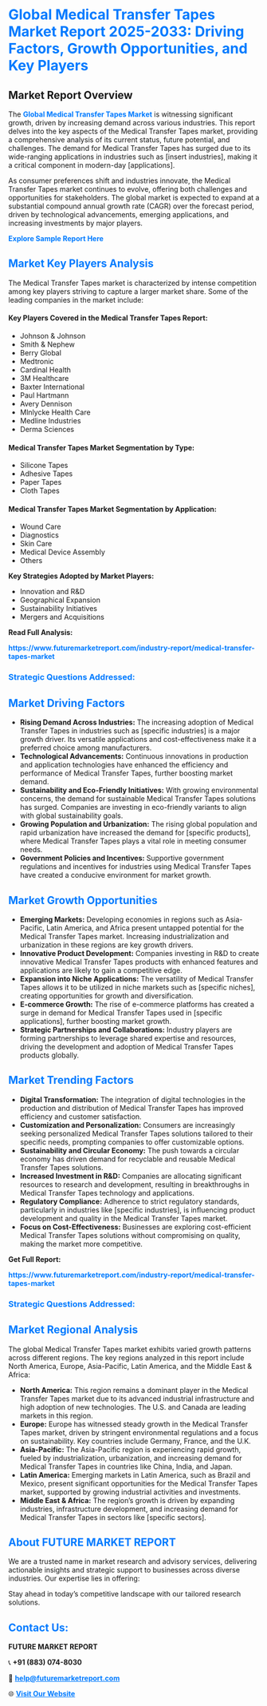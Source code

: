 <h1 style="color: #007BFF;">Global Medical Transfer Tapes Market Report 2025-2033: Driving Factors, Growth Opportunities, and Key Players</h1>

<section id="overview">
<h2>Market Report Overview</h2>
<p>The <a href="https://www.futuremarketreport.com/industry-report/medical-transfer-tapes-market" style="color: #007BFF; text-decoration: none;"><strong>Global Medical Transfer Tapes Market</strong></a> is witnessing significant growth, driven by increasing demand across various industries. This report delves into the key aspects of the Medical Transfer Tapes market, providing a comprehensive analysis of its current status, future potential, and challenges. The demand for Medical Transfer Tapes has surged due to its wide-ranging applications in industries such as [insert industries], making it a critical component in modern-day [applications].</p>
<p>As consumer preferences shift and industries innovate, the Medical Transfer Tapes market continues to evolve, offering both challenges and opportunities for stakeholders. The global market is expected to expand at a substantial compound annual growth rate (CAGR) over the forecast period, driven by technological advancements, emerging applications, and increasing investments by major players.</p>
</section>

<section id="overview">
<p><a href="https://www.futuremarketreport.com/request-sample/reportId=64580" style="color: #007BFF; text-decoration: none;"><strong>Explore Sample Report Here</strong></a></p>
</section>

<section id="key-players">
<h2 style="color: #007BFF;">Market Key Players Analysis</h2>
<p>The Medical Transfer Tapes market is characterized by intense competition among key players striving to capture a larger market share. Some of the leading companies in the market include:</p>
<h4>Key Players Covered in the Medical Transfer Tapes Report:</h4>
<ul><li>Johnson &amp; Johnson</li><li>Smith &amp; Nephew</li><li>Berry Global</li><li>Medtronic</li><li>Cardinal Health</li><li>3M Healthcare</li><li>Baxter International</li><li>Paul Hartmann</li><li>Avery Dennison</li><li>Mlnlycke Health Care</li><li>Medline Industries</li><li>Derma Sciences</li></ul>
<h4>Medical Transfer Tapes Market Segmentation by Type:</h4>
<ul><li>Silicone Tapes</li><li>Adhesive Tapes</li><li>Paper Tapes</li><li>Cloth Tapes</li></ul>

<h4>Medical Transfer Tapes Market Segmentation by Application:</h4>
<ul><li>Wound Care</li><li>Diagnostics</li><li>Skin Care</li><li>Medical Device Assembly</li><li>Others</li></ul>
<p><strong>Key Strategies Adopted by Market Players:</strong></p>
<ul>
<li>Innovation and R&D</li>
<li>Geographical Expansion</li>
<li>Sustainability Initiatives</li>
<li>Mergers and Acquisitions</li>
</ul>
</section>

<section>
<p><strong>Read Full Analysis: </strong></p><a href="https://www.futuremarketreport.com/industry-report/medical-transfer-tapes-market" style="color: #007BFF; text-decoration: none;"><strong>https://www.futuremarketreport.com/industry-report/medical-transfer-tapes-market</strong></a>
<h3 style="color: #007BFF;">Strategic Questions Addressed:</h3>
</section>

<section id="driving-factors">
<h2 style="color: #007BFF;">Market Driving Factors</h2>
<ul>
<li><strong>Rising Demand Across Industries:</strong> The increasing adoption of Medical Transfer Tapes in industries such as [specific industries] is a major growth driver. Its versatile applications and cost-effectiveness make it a preferred choice among manufacturers.</li>
<li><strong>Technological Advancements:</strong> Continuous innovations in production and application technologies have enhanced the efficiency and performance of Medical Transfer Tapes, further boosting market demand.</li>
<li><strong>Sustainability and Eco-Friendly Initiatives:</strong> With growing environmental concerns, the demand for sustainable Medical Transfer Tapes solutions has surged. Companies are investing in eco-friendly variants to align with global sustainability goals.</li>
<li><strong>Growing Population and Urbanization:</strong> The rising global population and rapid urbanization have increased the demand for [specific products], where Medical Transfer Tapes plays a vital role in meeting consumer needs.</li>
<li><strong>Government Policies and Incentives:</strong> Supportive government regulations and incentives for industries using Medical Transfer Tapes have created a conducive environment for market growth.</li>
</ul>
</section>

<section id="growth-opportunities">
<h2 style="color: #007BFF;">Market Growth Opportunities</h2>
<ul>
<li><strong>Emerging Markets:</strong> Developing economies in regions such as Asia-Pacific, Latin America, and Africa present untapped potential for the Medical Transfer Tapes market. Increasing industrialization and urbanization in these regions are key growth drivers.</li>
<li><strong>Innovative Product Development:</strong> Companies investing in R&D to create innovative Medical Transfer Tapes products with enhanced features and applications are likely to gain a competitive edge.</li>
<li><strong>Expansion into Niche Applications:</strong> The versatility of Medical Transfer Tapes allows it to be utilized in niche markets such as [specific niches], creating opportunities for growth and diversification.</li>
<li><strong>E-commerce Growth:</strong> The rise of e-commerce platforms has created a surge in demand for Medical Transfer Tapes used in [specific applications], further boosting market growth.</li>
<li><strong>Strategic Partnerships and Collaborations:</strong> Industry players are forming partnerships to leverage shared expertise and resources, driving the development and adoption of Medical Transfer Tapes products globally.</li>
</ul>
</section>

<section id="trending-factors">
<h2 style="color: #007BFF;">Market Trending Factors</h2>
<ul>
<li><strong>Digital Transformation:</strong> The integration of digital technologies in the production and distribution of Medical Transfer Tapes has improved efficiency and customer satisfaction.</li>
<li><strong>Customization and Personalization:</strong> Consumers are increasingly seeking personalized Medical Transfer Tapes solutions tailored to their specific needs, prompting companies to offer customizable options.</li>
<li><strong>Sustainability and Circular Economy:</strong> The push towards a circular economy has driven demand for recyclable and reusable Medical Transfer Tapes solutions.</li>
<li><strong>Increased Investment in R&D:</strong> Companies are allocating significant resources to research and development, resulting in breakthroughs in Medical Transfer Tapes technology and applications.</li>
<li><strong>Regulatory Compliance:</strong> Adherence to strict regulatory standards, particularly in industries like [specific industries], is influencing product development and quality in the Medical Transfer Tapes market.</li>
<li><strong>Focus on Cost-Effectiveness:</strong> Businesses are exploring cost-efficient Medical Transfer Tapes solutions without compromising on quality, making the market more competitive.</li>
</ul>
</section>

<section>
<p><strong>Get Full Report: </strong></p><a href="https://www.futuremarketreport.com/industry-report/medical-transfer-tapes-market" style="color: #007BFF; text-decoration: none;"><strong>https://www.futuremarketreport.com/industry-report/medical-transfer-tapes-market</strong></a>
<h3 style="color: #007BFF;">Strategic Questions Addressed:</h3>
</section>


<section id="regional-analysis">
<h2 style="color: #007BFF;">Market Regional Analysis</h2>
<p>The global Medical Transfer Tapes market exhibits varied growth patterns across different regions. The key regions analyzed in this report include North America, Europe, Asia-Pacific, Latin America, and the Middle East & Africa:</p>
<ul>
<li><strong>North America:</strong> This region remains a dominant player in the Medical Transfer Tapes market due to its advanced industrial infrastructure and high adoption of new technologies. The U.S. and Canada are leading markets in this region.</li>
<li><strong>Europe:</strong> Europe has witnessed steady growth in the Medical Transfer Tapes market, driven by stringent environmental regulations and a focus on sustainability. Key countries include Germany, France, and the U.K.</li>
<li><strong>Asia-Pacific:</strong> The Asia-Pacific region is experiencing rapid growth, fueled by industrialization, urbanization, and increasing demand for Medical Transfer Tapes in countries like China, India, and Japan.</li>
<li><strong>Latin America:</strong> Emerging markets in Latin America, such as Brazil and Mexico, present significant opportunities for the Medical Transfer Tapes market, supported by growing industrial activities and investments.</li>
<li><strong>Middle East & Africa:</strong> The region’s growth is driven by expanding industries, infrastructure development, and increasing demand for Medical Transfer Tapes in sectors like [specific sectors].</li>
</ul>
</section>

<footer>
<h2 style="color: #007BFF;">About FUTURE MARKET REPORT</h2>
<p>We are a trusted name in market research and advisory services, delivering actionable insights and strategic support to businesses across diverse industries. Our expertise lies in offering:</p>

<p>Stay ahead in today’s competitive landscape with our tailored research solutions.</p>

<h2 style="color: #007BFF;">Contact Us:</h2>
<p><strong>FUTURE MARKET REPORT</strong></p>
<p>📞 <strong>+91 (883) 074-8030</strong></p>
<p>📧 <strong><a href="mailto:help@futuremarketreport.com" style="color: #007BFF;">help@futuremarketreport.com</a></strong></p>
<p>🌐 <strong><a href="https://www.futuremarketreport.com/" style="color: #007BFF;">Visit Our Website</a></strong></p>
</footer>